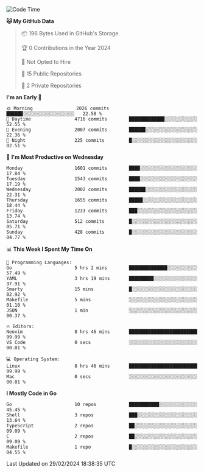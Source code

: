 <!--START_SECTION:waka-->
![Code Time](http://img.shields.io/badge/Code%20Time-383%20hrs%2036%20mins-blue)

**🐱 My GitHub Data** 

> 📦 196 Bytes Used in GitHub's Storage 
 > 
> 🏆 0 Contributions in the Year 2024
 > 
> 🚫 Not Opted to Hire
 > 
> 📜 15 Public Repositories 
 > 
> 🔑 2 Private Repositories 
 > 
**I'm an Early 🐤** 

```text
🌞 Morning                2026 commits        ██████░░░░░░░░░░░░░░░░░░░   22.58 % 
🌆 Daytime                4716 commits        █████████████░░░░░░░░░░░░   52.55 % 
🌃 Evening                2007 commits        ██████░░░░░░░░░░░░░░░░░░░   22.36 % 
🌙 Night                  225 commits         █░░░░░░░░░░░░░░░░░░░░░░░░   02.51 % 
```
📅 **I'm Most Productive on Wednesday** 

```text
Monday                   1601 commits        ████░░░░░░░░░░░░░░░░░░░░░   17.84 % 
Tuesday                  1543 commits        ████░░░░░░░░░░░░░░░░░░░░░   17.19 % 
Wednesday                2002 commits        ██████░░░░░░░░░░░░░░░░░░░   22.31 % 
Thursday                 1655 commits        █████░░░░░░░░░░░░░░░░░░░░   18.44 % 
Friday                   1233 commits        ███░░░░░░░░░░░░░░░░░░░░░░   13.74 % 
Saturday                 512 commits         █░░░░░░░░░░░░░░░░░░░░░░░░   05.71 % 
Sunday                   428 commits         █░░░░░░░░░░░░░░░░░░░░░░░░   04.77 % 
```


📊 **This Week I Spent My Time On** 

```text
💬 Programming Languages: 
Go                       5 hrs 2 mins        ██████████████░░░░░░░░░░░   57.49 % 
YAML                     3 hrs 19 mins       █████████░░░░░░░░░░░░░░░░   37.91 % 
Smarty                   15 mins             █░░░░░░░░░░░░░░░░░░░░░░░░   02.92 % 
Makefile                 5 mins              ░░░░░░░░░░░░░░░░░░░░░░░░░   01.10 % 
JSON                     1 min               ░░░░░░░░░░░░░░░░░░░░░░░░░   00.37 % 

🔥 Editors: 
Neovim                   8 hrs 46 mins       █████████████████████████   99.99 % 
VS Code                  0 secs              ░░░░░░░░░░░░░░░░░░░░░░░░░   00.01 % 

💻 Operating System: 
Linux                    8 hrs 46 mins       █████████████████████████   99.99 % 
Mac                      0 secs              ░░░░░░░░░░░░░░░░░░░░░░░░░   00.01 % 
```

**I Mostly Code in Go** 

```text
Go                       10 repos            ███████████░░░░░░░░░░░░░░   45.45 % 
Shell                    3 repos             ███░░░░░░░░░░░░░░░░░░░░░░   13.64 % 
TypeScript               2 repos             ██░░░░░░░░░░░░░░░░░░░░░░░   09.09 % 
C                        2 repos             ██░░░░░░░░░░░░░░░░░░░░░░░   09.09 % 
Makefile                 1 repo              █░░░░░░░░░░░░░░░░░░░░░░░░   04.55 % 
```




 Last Updated on 29/02/2024 18:38:35 UTC
<!--END_SECTION:waka-->

